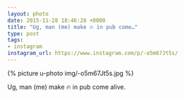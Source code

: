 ```yaml
---
layout: photo
date: 2015-11-28 18:46:28 +0000
title: "Ug, man (me) make 🔥 in pub come…"
type: post
tags:
- instagram
instagram_url: https://www.instagram.com/p/-o5m67Jt5s/
---
```


{% picture u-photo img/-o5m67Jt5s.jpg %}

Ug, man (me) make 🔥 in pub come alive.
